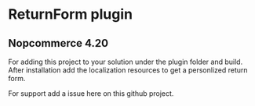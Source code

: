 # ReturnForm plugin 
## Nopcommerce 4.20

For adding this project to your solution under the plugin folder and build.
After installation add the localization resources to get a personlized return form.

For support add a issue here on this github project.

